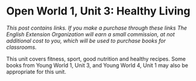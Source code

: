 # Open World 1, Unit 3: Healthy Living

*This post contains links. If you make a purchase through these links The English Extension Organization will earn a small commission, at not additional cost to you, which will be used to purchase books for classrooms.* 

This unit covers fitness, sport, good nutrition and healthy recipes.  Some books from Young World 1, Unit 3, and Young World 4, Unit 1 may also be appropriate for this unit. 

<!--stackedit_data:
eyJoaXN0b3J5IjpbMTM0OTgxMDk5MV19
-->